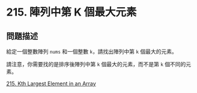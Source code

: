# 215. 陣列中第 K 個最大元素

## 問題描述

給定一個整數陣列 `nums` 和一個整數 `k`，請找出陣列中第 `k` 個最大的元素。

請注意，你需要找的是排序後陣列中第 `k` 個最大的元素，而不是第 `k` 個不同的元素。

[215. Kth Largest Element in an Array](https://leetcode.com/problems/kth-largest-element-in-an-array)